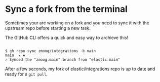 # Sync a fork from the terminal

Sometimes your are working on a fork and you need to sync it with the upstream repo before starting a new task.

The GitHub CLI offers a quick and easy way to archieve this!

```shell

$ gh repo sync zmoog/integrations -b main                                                                                                                         main  ✭ ✱
✓ Synced the "zmoog:main" branch from "elastic:main"

```

After a few seconds, my fork of elastic/integrations repo is up to date and ready for a `git pull`.
